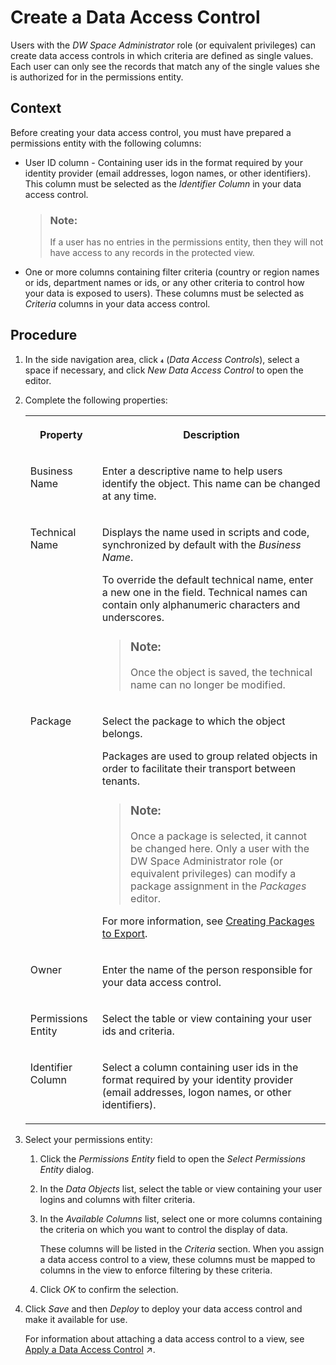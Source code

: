 <!-- loio5246328ec59045cb9c2aa693daee2557 -->

<link rel="stylesheet" type="text/css" href="../css/sap-icons.css"/>

# Create a Data Access Control 

Users with the *DW Space Administrator* role \(or equivalent privileges\) can create data access controls in which criteria are defined as single values. Each user can only see the records that match any of the single values she is authorized for in the permissions entity.



## Context

Before creating your data access control, you must have prepared a permissions entity with the following columns:

-   User ID column - Containing user ids in the format required by your identity provider \(email addresses, logon names, or other identifiers\). This column must be selected as the *Identifier Column* in your data access control.

    > ### Note:  
    > If a user has no entries in the permissions entity, then they will not have access to any records in the protected view.

-   One or more columns containing filter criteria \(country or region names or ids, department names or ids, or any other criteria to control how your data is exposed to users\). These columns must be selected as *Criteria* columns in your data access control.



## Procedure

1.  In the side navigation area, click <span class="SAP-icons"></span> \(*Data Access Controls*\), select a space if necessary, and click *New Data Access Control* to open the editor.

2.  Complete the following properties:


    <table>
    <tr>
    <th valign="top">

    Property
    
    </th>
    <th valign="top">

    Description
    
    </th>
    </tr>
    <tr>
    <td valign="top">
    
    Business Name
    
    </td>
    <td valign="top">
    
    Enter a descriptive name to help users identify the object. This name can be changed at any time.
    
    </td>
    </tr>
    <tr>
    <td valign="top">
    
    Technical Name
    
    </td>
    <td valign="top">
    
    Displays the name used in scripts and code, synchronized by default with the *Business Name*. 

    To override the default technical name, enter a new one in the field. Technical names can contain only alphanumeric characters and underscores.

    > ### Note:  
    > Once the object is saved, the technical name can no longer be modified.


    
    </td>
    </tr>
    <tr>
    <td valign="top">
    
    Package
    
    </td>
    <td valign="top">
    
    Select the package to which the object belongs. 

    Packages are used to group related objects in order to facilitate their transport between tenants.

    > ### Note:  
    > Once a package is selected, it cannot be changed here. Only a user with the DW Space Administrator role \(or equivalent privileges\) can modify a package assignment in the *Packages* editor.

    For more information, see [Creating Packages to Export](../Transporting-Content-Between-Tenants/creating-packages-to-export-24aba84.md).
    
    </td>
    </tr>
    <tr>
    <td valign="top">
    
    Owner
    
    </td>
    <td valign="top">
    
    Enter the name of the person responsible for your data access control.
    
    </td>
    </tr>
    <tr>
    <td valign="top">
    
    Permissions Entity
    
    </td>
    <td valign="top">
    
    Select the table or view containing your user ids and criteria.
    
    </td>
    </tr>
    <tr>
    <td valign="top">
    
    Identifier Column
    
    </td>
    <td valign="top">
    
    Select a column containing user ids in the format required by your identity provider \(email addresses, logon names, or other identifiers\).
    
    </td>
    </tr>
    </table>
    
3.  Select your permissions entity:

    1.  Click the *Permissions Entity* field to open the *Select Permissions Entity* dialog.

    2.  In the *Data Objects* list, select the table or view containing your user logins and columns with filter criteria.

    3.  In the *Available Columns* list, select one or more columns containing the criteria on which you want to control the display of data.

        These columns will be listed in the *Criteria* section. When you assign a data access control to a view, these columns must be mapped to columns in the view to enforce filtering by these criteria.

    4.  Click *OK* to confirm the selection.


4.  Click *Save* and then *Deploy* to deploy your data access control and make it available for use.

    For information about attaching a data access control to a view, see [Apply a Data Access Control](https://help.sap.com/viewer/24f836070a704022a40c15442163e5cf/DEV_CURRENT/en-US/8f79fc80d6134a89a03837a205d340cd.html "You can apply one or more data access controls to a view to control the data that users will see based on the specified criteria.") :arrow_upper_right:.


